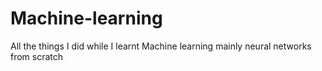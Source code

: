# Machine-learning
All the things I did while I learnt Machine learning mainly neural networks from scratch
